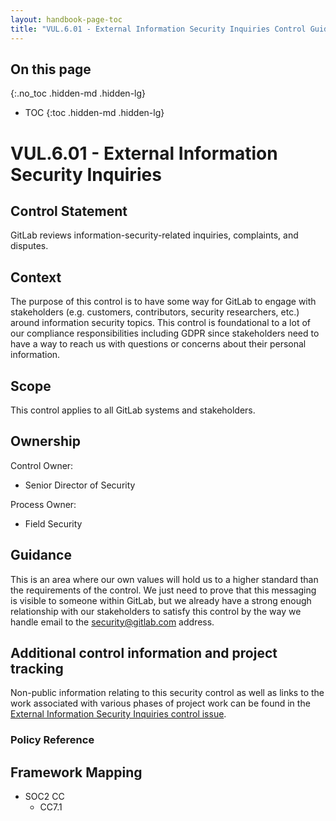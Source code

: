 ```yaml
---
layout: handbook-page-toc
title: "VUL.6.01 - External Information Security Inquiries Control Guidance"
---
```


## On this page
{:.no_toc .hidden-md .hidden-lg}

- TOC
{:toc .hidden-md .hidden-lg}

# VUL.6.01 - External Information Security Inquiries

## Control Statement

GitLab reviews information-security-related inquiries, complaints, and disputes.

## Context

The purpose of this control is to have some way for GitLab to engage with stakeholders (e.g. customers, contributors, security researchers, etc.) around information security topics. This control is foundational to a lot of our compliance responsibilities including GDPR since stakeholders need to have a way to reach us with questions or concerns about their personal information.

## Scope

This control applies to all GitLab systems and stakeholders.

## Ownership

Control Owner:

* Senior Director of Security

Process Owner:

* Field Security

## Guidance

This is an area where our own values will hold us to a higher standard than the requirements of the control. We just need to prove that this messaging is visible to someone within GitLab, but we already have a strong enough relationship with our stakeholders to satisfy this control by the way we handle email to the security@gitlab.com address.

## Additional control information and project tracking

Non-public information relating to this security control as well as links to the work associated with various phases of project work can be found in the [External Information Security Inquiries control issue](https://gitlab.com/gitlab-com/gl-security/security-assurance/sec-compliance/compliance/issues/946).

### Policy Reference

## Framework Mapping

* SOC2 CC
  * CC7.1
